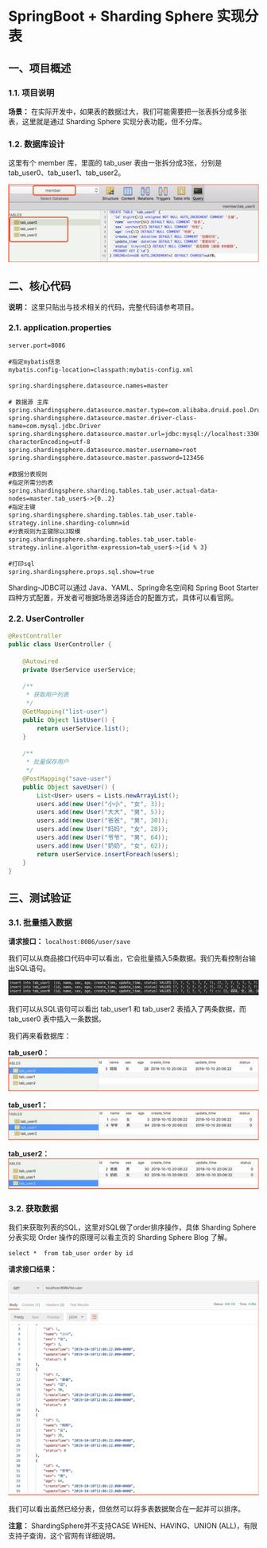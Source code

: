 # SpringBoot + Sharding Sphere 实现分表
## 一、项目概述
### 1.1. 项目说明
**场景：** 在实际开发中，如果表的数据过大，我们可能需要把一张表拆分成多张表，这里就是通过 Sharding Sphere 实现分表功能，但不分库。

### 1.2. 数据库设计
这里有个 member 库，里面的 tab_user 表由一张拆分成3张，分别是 tab_user0、tab_user1、tab_user2。

![img.png](../blog/image/img20.png)

## 二、核心代码

**说明：** 这里只贴出与技术相关的代码，完整代码请参考项目。

### 2.1. application.properties
```properties
server.port=8086

#指定mybatis信息
mybatis.config-location=classpath:mybatis-config.xml

spring.shardingsphere.datasource.names=master

# 数据源 主库
spring.shardingsphere.datasource.master.type=com.alibaba.druid.pool.DruidDataSource
spring.shardingsphere.datasource.master.driver-class-name=com.mysql.jdbc.Driver
spring.shardingsphere.datasource.master.url=jdbc:mysql://localhost:3306/member?characterEncoding=utf-8
spring.shardingsphere.datasource.master.username=root
spring.shardingsphere.datasource.master.password=123456

#数据分表规则
#指定所需分的表
spring.shardingsphere.sharding.tables.tab_user.actual-data-nodes=master.tab_user$->{0..2}
#指定主键
spring.shardingsphere.sharding.tables.tab_user.table-strategy.inline.sharding-column=id
#分表规则为主键除以3取模
spring.shardingsphere.sharding.tables.tab_user.table-strategy.inline.algorithm-expression=tab_user$->{id % 3}

#打印sql
spring.shardingsphere.props.sql.show=true
```
Sharding-JDBC可以通过 Java、YAML、Spring命名空间和 Spring Boot Starter四种方式配置，开发者可根据场景选择适合的配置方式，具体可以看官网。


### 2.2. UserController
```java
@RestController
public class UserController {

    @Autowired
    private UserService userService;

    /**
     * 获取用户列表
     */
    @GetMapping("list-user")
    public Object listUser() {
        return userService.list();
    }

    /**
     * 批量保存用户
     */
    @PostMapping("save-user")
    public Object saveUser() {
        List<User> users = Lists.newArrayList();
        users.add(new User("小小", "女", 3));
        users.add(new User("大大", "男", 5));
        users.add(new User("爸爸", "男", 30));
        users.add(new User("妈妈", "女", 28));
        users.add(new User("爷爷", "男", 64));
        users.add(new User("奶奶", "女", 62));
        return userService.insertForeach(users);
    }
}
```

## 三、测试验证
### 3.1. 批量插入数据
**请求接口：**
`localhost:8086/user/save`

我们可以从商品接口代码中可以看出，它会批量插入5条数据。我们先看控制台输出SQL语句。

![img21.png](../blog/image/img21.png)

我们可以从SQL语句可以看出 tab_user1 和 tab_user2 表插入了两条数据，而 tab_user0 表中插入一条数据。

我们再来看数据库：

**tab_user0：**
![img22.png](../blog/image/img22.png)

**tab_user1：**
![img23.png](../blog/image/img23.png)

**tab_user2：**
![img24.png](../blog/image/img24.png)

### 3.2. 获取数据
我们来获取列表的SQL，这里对SQL做了order排序操作，具体 Sharding Sphere 分表实现 Order 操作的原理可以看主页的 Sharding Sphere Blog 了解。

```MySQL
select *  from tab_user order by id
```
**请求接口结果：**

![img25.png](../blog/image/img25.png)

我们可以看出虽然已经分表，但依然可以将多表数据聚合在一起并可以排序。

**注意：** ShardingSphere并不支持CASE WHEN、HAVING、UNION (ALL)，有限支持子查询，这个官网有详细说明。
